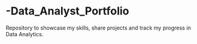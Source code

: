 # -Data_Analyst_Portfolio
Repository to showcase my skills, share projects and track my progress in Data Analytics.
